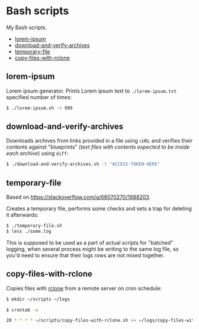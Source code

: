 # Bash scripts

My Bash scripts.

<!-- MarkdownTOC -->

- [lorem-ipsum](#lorem-ipsum)
- [download-and-verify-archives](#download-and-verify-archives)
- [temporary-file](#temporary-file)
- [copy-files-with-rclone](#copy-files-with-rclone)

<!-- /MarkdownTOC -->

## lorem-ipsum

Lorem ipsum generator. Prints Lorem ipsum text to `./lorem-ipsum.txt` specified number of times:

``` sh
$ ./lorem-ipsum.sh -n 999
```

## download-and-verify-archives

Downloads archives from links provided in a file using `cURL` and verifies their contents against "blueprints" (*text files with contents expected to be inside each archive*) using `diff`:

``` sh
$ ./download-and-verify-archives.sh -t "ACCESS-TOKEN-HERE"
```

## temporary-file

Based on <https://stackoverflow.com/a/66070270/1688203>.

Creates a temporary file, performs some checks and sets a trap for deleting it afterwards:

``` sh
$ ./temporary-file.sh
$ less ./some.log
```

This is supposed to be used as a part of actual scripts for "batched" logging, when several process might be writing to the same log file, so you'd need to ensure that their logs rows are not mixed together.

## copy-files-with-rclone

Copies files with [rclone](https://rclone.org) from a remote server on cron schedule:

``` sh
$ mkdir ~/scripts ~/logs

$ crontab -e
```
``` sh
20 * * * * ~/scripts/copy-files-with-rclone.sh >> ~/logs/copy-files-with-rclone.log 2>&1
```
